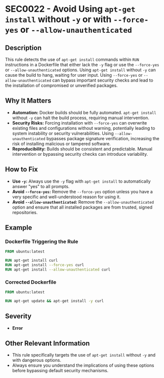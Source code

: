 # SEC0022 - Avoid Using `apt-get install` without `-y` or with `--force-yes` or `--allow-unauthenticated`

## Description

This rule detects the use of `apt-get install` commands within `RUN` instructions in a Dockerfile that either lack the `-y` flag or use the `--force-yes` or `--allow-unauthenticated` options. Using `apt-get install` without `-y` can cause the build to hang, waiting for user input. Using `--force-yes` or `--allow-unauthenticated` can bypass important security checks and lead to the installation of compromised or unverified packages.

## Why It Matters

-   **Automation:** Docker builds should be fully automated. `apt-get install` without `-y` can halt the build process, requiring manual intervention.
-   **Security Risks:** Forcing installation with `--force-yes` can overwrite existing files and configurations without warning, potentially leading to system instability or security vulnerabilities. Using `--allow-unauthenticated` bypasses package signature verification, increasing the risk of installing malicious or tampered software.
-   **Reproducibility:**  Builds should be consistent and predictable. Manual intervention or bypassing security checks can introduce variability.

## How to Fix

-   **Use `-y`:** Always use the `-y` flag with `apt-get install` to automatically answer "yes" to all prompts.
-   **Avoid `--force-yes`:** Remove the `--force-yes` option unless you have a very specific and well-understood reason for using it.
-   **Avoid `--allow-unauthenticated`:** Remove the `--allow-unauthenticated` option and ensure that all installed packages are from trusted, signed repositories.

## Example

### Dockerfile Triggering the Rule

```dockerfile
FROM ubuntu:latest

RUN apt-get install curl
RUN apt-get install --force-yes curl
RUN apt-get install --allow-unauthenticated curl
```

### Corrected Dockerfile

```dockerfile
FROM ubuntu:latest

RUN apt-get update && apt-get install -y curl
```

## Severity

  - **Error**

## Other Relevant Information

-   This rule specifically targets the use of `apt-get install` without `-y` and with dangerous options.
-   Always ensure you understand the implications of using these options before bypassing default security mechanisms.